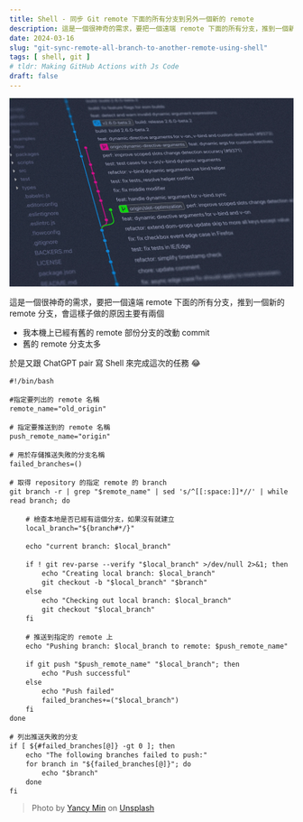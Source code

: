 ```yaml
---
title: Shell - 同步 Git remote 下面的所有分支到另外一個新的 remote
description: 這是一個很神奇的需求，要把一個遠端 remote 下面的所有分支，推到一個新的 remote 分支
date: 2024-03-16
slug: "git-sync-remote-all-branch-to-another-remote-using-shell"
tags: [ shell, git ]
# tldr: Making GitHub Actions with Js Code
draft: false
---
```


![](./cover.webp)

這是一個很神奇的需求，要把一個遠端 remote 下面的所有分支，推到一個新的 remote 分支，會這樣子做的原因主要有兩個

- 我本機上已經有舊的 remote 部份分支的改動 commit 
- 舊的 remote 分支太多

於是又跟 ChatGPT pair 寫 Shell 來完成這次的任務 😂

```shell
#!/bin/bash

#指定要列出的 remote 名稱
remote_name="old_origin"

# 指定要推送到的 remote 名稱
push_remote_name="origin"

# 用於存儲推送失敗的分支名稱
failed_branches=()

# 取得 repository 的指定 remote 的 branch
git branch -r | grep "$remote_name" | sed 's/^[[:space:]]*//' | while read branch; do

    # 檢查本地是否已經有這個分支，如果沒有就建立
    local_branch="${branch#*/}"

    echo "current branch: $local_branch"

    if ! git rev-parse --verify "$local_branch" >/dev/null 2>&1; then
        echo "Creating local branch: $local_branch"
        git checkout -b "$local_branch" "$branch"
    else
        echo "Checking out local branch: $local_branch"
        git checkout "$local_branch"
    fi

    # 推送到指定的 remote 上
    echo "Pushing branch: $local_branch to remote: $push_remote_name"

    if git push "$push_remote_name" "$local_branch"; then
        echo "Push successful"
    else
        echo "Push failed"
        failed_branches+=("$local_branch")
    fi
done

# 列出推送失敗的分支
if [ ${#failed_branches[@]} -gt 0 ]; then
    echo "The following branches failed to push:"
    for branch in "${failed_branches[@]}"; do
        echo "$branch"
    done
fi
```

> Photo by [Yancy Min](https://unsplash.com/@yancymin?utm_content=creditCopyText&utm_medium=referral&utm_source=unsplash) on [Unsplash](https://unsplash.com/photos/a-close-up-of-a-text-description-on-a-computer-screen-842ofHC6MaI?utm_content=creditCopyText&utm_medium=referral&utm_source=unsplash)